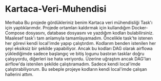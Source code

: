 # Kartaca-Veri-Muhendisi
Merhaba Bu projede gördükleriniz benim Kartaca veri mühendisliği Task'ı için yaptıklarımdır.
Projede ortamları kaldırmak için kullandığım Docker-Compose dosyasını, database dosyasını ve yazdığım kodları bulabilirsiniz.
Maalesef task'ı tam anlamıyla tamamlayamadım.
Öncelikle task'te istenen her görevi kendi local'imde yapıp çalıştırdım.
Kodlarım benden istenilen her şeyi eksiksiz bir şekilde yapabiliyor.
Ancak bu kodları DAG olarak airflowa yüklediğimde sadece başlangıç ve bitiş logunu bastıran tasklar doğru çalışıyordu, diğerleri ise hata veriyordu.
Üzerine uğraştım ancak DAG'ları airflow'da istenilen şekilde çalıştıramadım.
Sadece kendi local'imde çalıştırabiliyorum.
Bu sebeple projeye kodların kendi local'imde çalışan hallerini attım.
